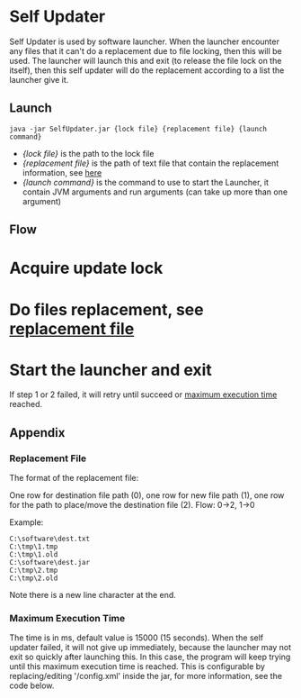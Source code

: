 # Self Updater #

Self Updater is used by software launcher. 
When the launcher encounter any files that it can't do a replacement due to file locking, then this will be used. 
The launcher will launch this and exit (to release the file lock on the itself), then this self updater will do the replacement according to a list the launcher give it. 

## Launch ##
```
java -jar SelfUpdater.jar {lock file} {replacement file} {launch command}
```
 * *{lock file}* is the path to the lock file
 * *{replacement file}* is the path of text file that contain the replacement information, see [here](#replacement-file)
 * *{launch command}* is the command to use to start the Launcher, it contain JVM arguments and run arguments (can take up more than one argument)

## Flow ##
 # Acquire update lock
 # Do files replacement, see [replacement file](#replacement-file)
 # Start the launcher and exit
If step 1 or 2 failed, it will retry until succeed or [maximum execution time](#maximum-execution-time) reached.

## Appendix ##

### Replacement File ###
The format of the replacement file:

One row for destination file path (0), one row for new file path (1), one row for the path to place/move the destination file (2).
Flow: 0->2, 1->0

Example:
```
C:\software\dest.txt
C:\tmp\1.tmp
C:\tmp\1.old
C:\software\dest.jar
C:\tmp\2.tmp
C:\tmp\2.old
```
Note there is a new line character at the end.

### Maximum Execution Time ###
The time is in ms, default value is 15000 (15 seconds). 
When the self updater failed, it will not give up immediately, because the launcher may not exit so quickly after launching this. 
In this case, the program will keep trying until this maximum execution time is reached. 
This is configurable by replacing/editing '/config.xml' inside the jar, for more information, see the code below. 
